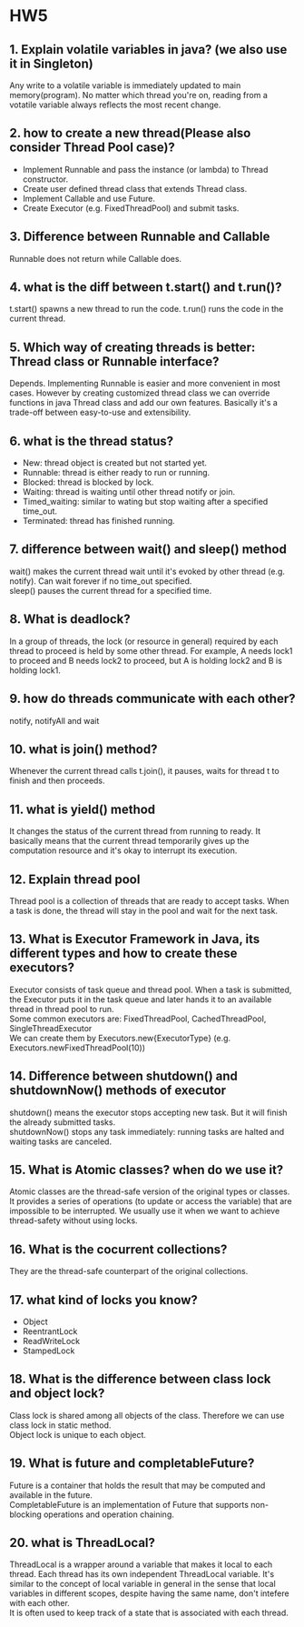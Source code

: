 # HW5

## 1.  Explain volatile variables in java? (we also use it in Singleton)
Any write to a volatile variable is immediately updated to main memory(program). No matter which thread you're on, reading from a votatile variable always reflects the most recent change.

## 2.  how to create a new thread(Please also consider Thread Pool case)?
- Implement Runnable and pass the instance (or lambda) to Thread constructor.
- Create user defined thread class that extends Thread class.
- Implement Callable and use Future.
- Create Executor (e.g. FixedThreadPool) and submit tasks.

## 3.  Difference between Runnable and Callable
Runnable does not return while Callable does.

## 4.  what is the diff between t.start() and t.run()?
t.start() spawns a new thread to run the code. t.run() runs the code in the current thread.

## 5.  Which way of creating threads is better: Thread class or Runnable interface?
Depends. Implementing Runnable is easier and more convenient in most cases. However by creating customized thread class we can override functions in java Thread class and add our own features. Basically it's a trade-off between easy-to-use and extensibility.

## 6.  what is the thread status?
- New: thread object is created but not started yet.
- Runnable: thread is either ready to run or running. 
- Blocked: thread is blocked by lock.
- Waiting: thread is waiting until other thread notify or join.
- Timed_waiting: similar to wating but stop waiting after a specified time_out.
- Terminated: thread has finished running.

## 7. difference between wait() and sleep() method
wait() makes the current thread wait until it's evoked by other thread (e.g. notify). Can wait forever if no time_out specified.\
sleep() pauses the current thread for a specified time. 

## 8.  What is deadlock?
In a group of threads, the lock (or resource in general) required by each thread to proceed is held by some other thread. For example, A needs lock1 to proceed and B needs lock2 to proceed, but A is holding lock2 and B is holding lock1.

## 9.  how do threads communicate with each other?
notify, notifyAll and wait

## 10. what is join() method?
Whenever the current thread calls t.join(), it pauses, waits for thread t to finish and then proceeds.

## 11. what is yield() method
It changes the status of the current thread from running to ready. It basically means that the current thread temporarily gives up the computation resource and it's okay to interrupt its execution.

## 12. Explain thread pool
Thread pool is a collection of threads that are ready to accept tasks. When a task is done, the thread will stay in the pool and wait for the next task. 

## 13. What is Executor Framework in Java, its different types and how to create these executors?
Executor consists of task queue and thread pool. When a task is submitted, the Executor puts it in the task queue and later hands it to an available thread in thread pool to run.\
Some common executors are: FixedThreadPool, CachedThreadPool, SingleThreadExecutor\
We can create them by Executors.new{ExecutorType} (e.g. Executors.newFixedThreadPool(10))

## 14. Difference between shutdown() and shutdownNow() methods of executor
shutdown() means the executor stops accepting new task. But it will finish the already submitted tasks.\
shutdownNow() stops any task immediately: running tasks are halted and waiting tasks are canceled.

## 15. What is Atomic classes? when do we use it?
Atomic classes are the thread-safe version of the original types or classes. It provides a series of operations (to update or access the variable) that are impossible to be interrupted. We usually use it when we want to achieve thread-safety without using locks.

## 16. What is the cocurrent collections?
They are the thread-safe counterpart of the original collections.

## 17.  what kind of locks you know? 
- Object
- ReentrantLock
- ReadWriteLock
- StampedLock

## 18. What is the difference between class lock and object lock?
Class lock is shared among all objects of the class. Therefore we can use class lock in static method. \
Object lock is unique to each object. 

## 19. What is future and completableFuture?
Future is a container that holds the result that may be computed and available in the future.\
CompletableFuture is an implementation of Future that supports non-blocking operations and operation chaining.

## 20. what is ThreadLocal?
ThreadLocal is a wrapper around a variable that makes it local to each thread. Each thread has its own independent ThreadLocal variable. It's similar to the concept of local variable in general in the sense that local variables in different scopes, despite having the same name, don't intefere with each other.\
It is often used to keep track of a state that is associated with each thread.
